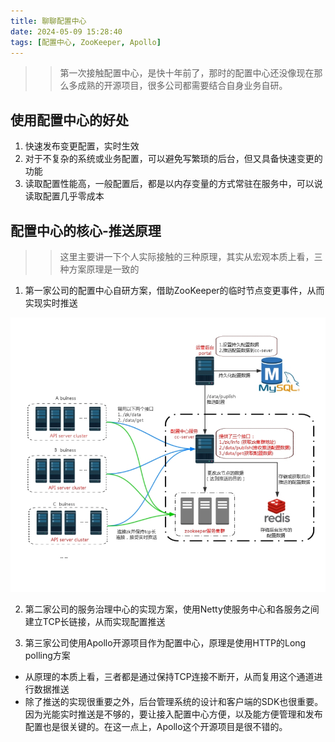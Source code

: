 ```yaml
---
title: 聊聊配置中心
date: 2024-05-09 15:28:40
tags: [配置中心, ZooKeeper, Apollo]
---
```


>> 第一次接触配置中心，是快十年前了，那时的配置中心还没像现在那么多成熟的开源项目，很多公司都需要结合自身业务自研。

## 使用配置中心的好处
1. 快速发布变更配置，实时生效
2. 对于不复杂的系统或业务配置，可以避免写繁琐的后台，但又具备快速变更的功能
3. 读取配置性能高，一般配置后，都是以内存变量的方式常驻在服务中，可以说读取配置几乎零成本

## 配置中心的核心-推送原理

>> 这里主要讲一下个人实际接触的三种原理，其实从宏观本质上看，三种方案原理是一致的

1. 第一家公司的配置中心自研方案，借助ZooKeeper的临时节点变更事件，从而实现实时推送

![](20240509-聊聊配置中心/zookeeper_config_center.png)

2. 第二家公司的服务治理中心的实现方案，使用Netty使服务中心和各服务之间建立TCP长链接，从而实现配置推送

3. 第三家公司使用Apollo开源项目作为配置中心，原理是使用HTTP的Long polling方案

+ 从原理的本质上看，三者都是通过保持TCP连接不断开，从而复用这个通道进行数据推送
+ 除了推送的实现很重要之外，后台管理系统的设计和客户端的SDK也很重要。因为光能实时推送是不够的，要让接入配置中心方便，以及能方便管理和发布配置也是很关键的。在这一点上，Apollo这个开源项目是很不错的。

